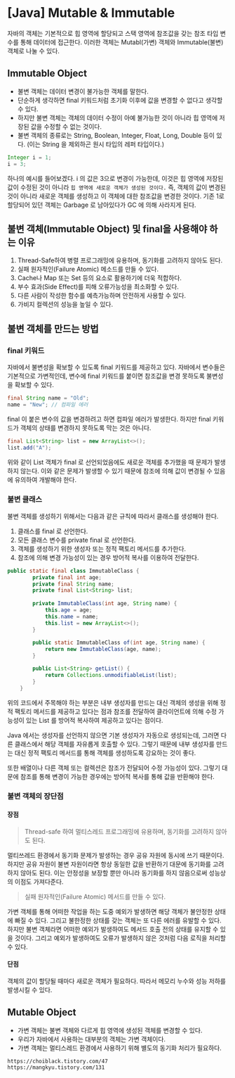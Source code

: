 # [Java] Mutable & Immutable

자바의 객체는 기본적으로 힙 영역에 할당되고 스택 영역에 참조값을 갖는 참조 타입 변수를 통해 데이터에 접근한다. 이러한 객체는 Mutabl(가변) 객체와 Immutable(불변) 객체로 나눌 수 있다.

## Immutable Object
- 불변 객체는 데이터 변경이 불가능한 객체를 말한다. 
- 단순하게 생각하면 final 키워드처럼 초기화 이후에 값을 변경할 수 없다고 생각할 수 있다.
- 하지만 불변 객체는 객체의 데이터 수정이 아예 불가능한 것이 아니라 힙 영역에 저장된 값을 수정할 수 없는 것이다.
- 불변 객체의 종류로는 String, Boolean, Integer, Float, Long, Double 등이 있다.
(이는 String 을 제외하곤 원시 타입의 레퍼 타입이다.)

```java
Integer i = 1;
i = 3;
```
하나의 예시를 들어보겠다. i 의 값은 3으로 변경이 가능한데, 이것은 힙 영역에 저장된 값이 수정된 것이 아니라 `힙 영역에 새로운 객체가 생성된 것이다.`
즉, 객체의 값이 변경된 것이 아니라 새로운 객체를 생성하고 이 객체에 대한 참조값을 변경한 것이다. 
기존 1로 할당되어 있던 객체는 Garbage 로 남아있다가 GC 에 의해 사라지게 된다.

## 불변 객체(Immutable Object) 및 final을 사용해야 하는 이유

1. Thread-Safe하여 병렬 프로그래밍에 유용하며, 동기화를 고려하지 않아도 된다.
2. 실패 원자적인(Failure Atomic) 메소드를 만들 수 있다.
3. Cache나 Map 또는 Set 등의 요소로 활용하기에 더욱 적합하다.
4. 부수 효과(Side Effect)를 피해 오류가능성을 최소화할 수 있다.
5. 다른 사람이 작성한 함수를 예측가능하며 안전하게 사용할 수 있다.
6. 가비지 컬렉션의 성능을 높일 수 있다.

## 불변 객체를 만드는 방법

### final 키워드

자바에서 불변성을 확보할 수 있도록 final 키워드를 제공하고 있다. 자바에서 변수들은 기본적으로 가변적인데, 변수에 final 키워드를 붙이면 참조값을 변경 못하도록 불변성을 확보할 수 있다.

```java
final String name = "Old";
name = "New"; // 컴파일 에러
```

final 이 붙은 변수의 값을 변경하려고 하면 컴파일 에러가 발생한다. 하지만 final 키워드가 객체의 상태를 변경하지 못하도록 막는 것은 아니다.

```java
final List<String> list = new ArrayList<>();
list.add("A");
```

위와 같이 List 객체가 final 로 선언되었음에도 새로운 객체를 추가했을 때 문제가 발생하지 않는다. 이와 같은 문제가 발생할 수 있기 때문에 참조에 의해 값이 변경될 수 있음에 유의하여 개발해야 한다.

### 불변 클래스

불변 객체를 생성하기 위해서는 다음과 같은 규칙에 따라서 클래스를 생성해야 한다.
1. 클래스를 final 로 선언한다.
2. 모든 클래스 변수를 private final 로 선언한다.
3. 객체를 생성하기 위한 생성자 또는 정적 팩토리 메서드를 추가한다.
4. 참조에 의해 변경 가능성이 있는 경우 방어적 복사를 이용하여 전달한다.

```java
public static final class ImmutableClass {
        private final int age;
        private final String name;
        private final List<String> list;
        
        private ImmutableClass(int age, String name) {
            this.age = age;
            this.name = name;
            this.list = new ArrayList<>();
        }
        
        public static ImmutableClass of(int age, String name) {
            return new ImmutableClass(age, name);
        }

        public List<String> getList() {
            return Collections.unmodifiableList(list);
        }
    }
```

위의 코드에서 주목해야 하는 부분은 내부 생성자를 만드는 대신 객체의 생성을 위해 정적 팩토리 메서드를 제공하고 있다는 점과 참조를 전달하여 클라이언트에 의해 수정 가능성이 있는 List 를 방어적 복사하여 제공하고 있다는 점이다.

Java 에서는 생성자를 선언하지 않으면 기본 생성자가 자동으로 생성되는데, 그러면 다른 클래스에서 해당 객체를 자유롭게 호출할 수 있다. 그렇기 때문에 내부 생성자를 만드는 대신 정적 팩토리 메서드를 통해 객체를 생성하도록 강요하는 것이 좋다.

또한 배열이나 다른 객체 또는 컬렉션은 참조가 전달되어 수정 가능성이 있다. 그렇기 대문에 참조를 통해 변경이 가능한 경우에는 방어적 복사를 통해 값을 반환해야 한다.

### 불변 객체의 장단점

#### 장점

> Thread-safe 하여 멀티스레드 프로그래밍에 유용하며, 동기화를 고려하지 않아도 된다.

멀티쓰레드 환경에서 동기화 문제가 발생하는 경우 공유 자원에 동시에 쓰기 때문이다. 하지만 공유 자원이 불변 자원이라면 항상 동일한 값을 반환하기 대문에 동기화를 고려하지 않아도 된다. 이는 안정성을 보장할 뿐만 아니라 동기화를 하지 않음으로써 성능상의 이점도 가져다준다.

> 실패 원자적인(Failure Atomic) 메서드를 만들 수 있다.

가변 객체를 통해 어떠한 작업을 하는 도중 예외가 발생하면 해당 객체가 불안정한 상태에 빠질 수 있다. 그리고 불한정한 상태를 갖는 객체는 또 다른 에러를 유발할 수 있다. 하지만 불변 객체라면 어떠한 예외가 발생하여도 메서드 호출 전의 상태를 유지할 수 있을 것이다. 그리고 예외가 발생하여도 오류가 발생하지 않은 것처럼 다음 로직을 처리할 수 있다.

#### 단점

객체의 값이 할당될 때마다 새로운 객체가 필요하다. 따라서 메모리 누수와 성능 저하를 발생시킬 수 있다.

## Mutable Object
- 가변 객체는 불변 객체와 다르게 힙 영역에 생성된 객체를 변경할 수 있다. 
- 우리가 자바에서 사용하는 대부분의 객체는 가변 객체이다. 
- 가변 객체는 멀티스레드 환경에서 사용하기 위해 별도의 동기화 처리가 필요하다.


```
https://choiblack.tistory.com/47
https://mangkyu.tistory.com/131
```